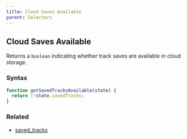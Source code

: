 ```yaml
---
title: Cloud Saves Available
parent: Selectors
---
```


## Cloud Saves Available

Returns a `boolean` indicating whether track saves are available in cloud storage.

### Syntax

```js
function getSavedTracksAvailable(state) {
  return !!state.savedTracks;
}
```

### Related

- [saved_tracks](./saved_tracks.md)

